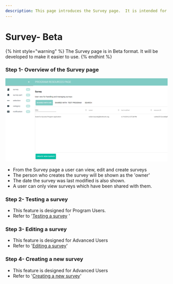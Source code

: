 ```yaml
---
description: This page introduces the Survey page.  It is intended for Advanced Users only.
---
```


# Survey- Beta

{% hint style="warning" %}
The Survey page is in Beta format.  It will be developed to make it easier to use.
{% endhint %}

### Step 1- Overview of the Survey page

![](../../../../.gitbook/assets/image%20%289%29.png)

* From the Survey page a user can view, edit and create surveys
* The person who creates the survey will be shown as the 'owner' 
* The date the survey was last modified is also shown.
* A user can only view surveys which have been shared with them.

### Step 2- Testing a survey

* This feature is designed for Program Users.
* Refer to '[Testing a survey](https://program-user-docs.preignition.org/~/edit/drafts/-LFSMEz9oM0G8lbetT5a/users-program-and-advanced/portfolio/resources/surveys/editing-an-existing-survey-beta) '

### Step 3-  Editing a survey

* This feature is designed for Advanced Users
* Refer to '[Editing a survey](https://program-user-docs.preignition.org/~/edit/drafts/-LFRkRW8iOUegS8qTKiM/users-program-and-advanced/portfolio/resources/surveys/editing-an-existing-survey-beta-1)'

### Step 4- Creating a new survey

* This feature is designed for Advanced Users
* Refer to '[Creating a new survey](https://program-user-docs.preignition.org/~/edit/drafts/-LFRkRW8iOUegS8qTKiM/users-program-and-advanced/portfolio/resources/surveys/creating-a-new-survey-beta)'

